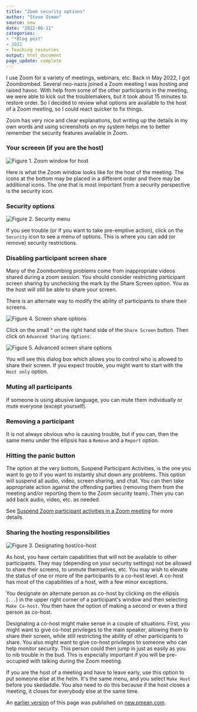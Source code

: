 ```yaml
---
title: "Zoom security options"
author: "Steve Simon"
source: new
date: "2022-06-11"
categories: 
- "*Blog post"
- 2022
- Teaching resources
output: html_document
page_update: complete
---
```


I use Zoom for a variety of meetings, webinars, etc. Back in May 2022, I got Zoombombed. Several neo-nazis joined a Zoom meeting I was hosting and raised havoc. With help from some of the other participants in the meeting, we were able to kick out the troublemakers, but it took about 15 minutes to restore order. So I decided to review what options are available to the host of a Zoom meeting, so I could react quicker to fix things.

<!--more-->

Zoom has very nice and clear explanations, but writing up the details in my own words and using screenshots on my system helps me to better remember the security features available in Zoom.

### Your screeen (if you are the host)

![Figure 1. Zoom window for host](http://www.pmean.com/new-images/22/zoom-security-01.png)

Here is what the Zoom window looks like for the host of the meeting. The icons at the bottom may be placed in a different order and there may be additional icons. The one that is most important from a security perspective is the security icon.

### Security options

![Figure 2. Security menu](http://www.pmean.com/new-images/22/zoom-security-02.png)

If you see trouble (or if you want to take pre-emptive action), click on the `Security` icon to see a menu of options. This is where you can add (or remove) security restrictions. 

### Disabling participant screen share

Many of the Zoombombing problems come from inappropriate videos shared during a zoom session. You should consider restricting participant screen sharing by unchecking the mark by the Share Screen option. You as the host will still be able to share your screen.

There is an alternate way to modify the ability of participants to share their screens.

![Figure 4. Screen share options](http://www.pmean.com/new-images/22/zoom-security-04.png)

Click on the small ^ on the right hand side of the `Share Screen` button. Then click on `Advanced Sharing Options`.

![Figure 5. Advanced screen share options](http://www.pmean.com/new-images/22/zoom-security-05.png)

You will see this dialog box which allows you to control who is allowed to share their screen. If you expect trouble, you might want to start with the `Host only` option.

### Muting all participants

If someone is using abusive language, you can mute them individually or mute everyone (except yourself).  

### Removing a participant

It is not always obvious who is causing trouble, but if you can, then the same menu under the ellipsis has a `Remove` and a `Report` option.

### Hitting the panic button

The option at the very bottom, Suspend Participant Activities, is the one you want to go to if you want to instantly shut down any problems. This option will suspend all audio, video, screen sharing, and chat. You can then take appropriate action against the offending parties (removing them from the meeting and/or reporting them to the Zoom security team). Then you can add back audio, video, etc. as needed.

See [Suspend Zoom participant activities in a Zoom meeting][zoom1] for more details.

[zoom1]: https://teacherscollege.screenstepslive.com/a/1336726-suspend-zoom-participant-activities-in-a-zoom-meeting

### Sharing the hosting responsibilities

![Figure 3. Designating host/co-host](http://www.pmean.com/new-images/22/zoom-security-03.png)

As host, you have certain capabilities that will not be available to other participants. They may (depending on your security settings) not be allowed to share their screens, to unmute themselves, etc. You may wish to elevate the status of one or more of the participants to a co-host level. A co-host has most of the capabilities of a host, with a few minor exceptions.

You designate an alternate person as co-host by clicking on the ellipsis (`...`) in the upper right corner of a participant's window and then selecting `Make Co-host`. You then have the option of making a second or even a third person as co-host.

Designating a co-host might make sense in a couple of situations. First, you might want to give co-host privileges to the main speaker, allowing them to share their screen, while still restricting the ability of other participants to share. You also might want to give co-host privileges to someone who can help monitor security. This person could then jump in just as easily as you to nib trouble in the bud. This is especially important if you will be pre-occupied with talking during the Zoom meeting.

If you are the host of a meeting and have to leave early, use this option to put someone else at the helm. It's the same menu, and you select `Make Host` before you skedaddle. You also need to do this because if the host closes a meeting, it closes for everybody else at the same time.

An [earlier version][sim2] of this page was published on [new.pmean.com][sim1].

[sim1]: http://new.pmean.com
[sim2]: http://new.pmean.com/zoom-security/

